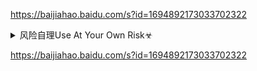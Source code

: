 <https://baijiahao.baidu.com/s?id=1694892173033702322>

<details><summary>风险自理Use At Your Own Risk☣</summary>

<https://baijiahao.baidu.com/s?id=1694892173033702322>


</details>

<https://baijiahao.baidu.com/s?id=1694892173033702322>
